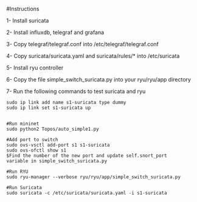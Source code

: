 #Instructions

1- Install suricata

2- Install influxdb, telegraf and grafana

3- Copy telegraf/telegraf.conf into /etc/telegraf/telegraf.conf

4- Copy suricata/suricata.yaml and suricata/rules/\* into /etc/suricata

5- Install ryu controller

6- Copy the file simple_switch_suricata.py into your ryu/ryu/app directory


7- Run the following commands to test suricata and ryu


```
sudo ip link add name s1-suricata type dummy
sudo ip link set s1-suricata up


#Run mininet
sudo python2 Topos/auto_simple1.py 

#Add port to switch
sudo ovs-vsctl add-port s1 s1-suricata
sudo ovs-ofctl show s1
$Find the number of the new port and update self.snort_port
variable in simple_switch_suricata.py

#Run RYU
sudo ryu-manager --verbose ryu/ryu/app/simple_switch_suricata.py

#Run Suricata
sudo suricata -c /etc/suricata/suricata.yaml -i s1-suricata

```
